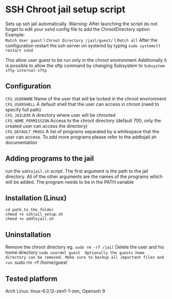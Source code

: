 # SSH Chroot jail setup script

Sets up ssh jail automatically. 
Warning: After launching the script do not forget to edit your sshd config file
to add the ChrootDirectory option
Example: \
`Match User guest` \ 
`Chroot Directory /jail/guest/` \ 
`Match all`
After the configuration restart the ssh server on systemd by typing `sudo systemctl restart sshd`

This allow user guest to be run only in the chroot environment
Additionally it is possible to allow the sftp command by changing Subsystem to
`Subsystem sftp internal-sftp` 

## Configuration
`CFG_USERNAME` Name of the user that will be locked in the chroot environment \
`CFG_USERSHELL` A default shell that the user can access in chroot (need to specify full path) \
`CFG_JAILDIR` A directory where user will be chrooted \
`CFG_HOME_PERMISSION` Access to the chroot directory (default 700, only the created user can access the directory) \
`CFG_DEFAULT_PROGS` A list of programs separated by a whitespace that the user can access. To add more programs please refer to the addtojail.sh documentation


## Adding programs to the jail
run the `addtojail.sh` script. The first argument is the path to the jail directory. All of the other arguments are the names of the programs which will be added. The program needs to be in the PATH variable


## Installation (Linux)
`cd path_to_the_folder` \
`chmod +x sshjail_setup.sh` \
`chmod +x addtojail.sh` 


## Uninstallation
Remove the chroot directory eg. `sudo rm -rf /jail` 
Delete the user and his home directory `sudo userdel guest 
Optionally the guests home directory can be removed. Make sure to backup all important files and run
`sudo rm -rf /home/guest` 

## Tested platform
Arch Linux: linux-6.0.12-zen1-1-zen, Openssh 9
